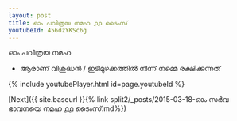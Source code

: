 ```yaml
---
layout: post
title: ഓം പവിത്രയ നമഹ ൧൧ ടൈംസ്
youtubeId: 456dzYKSc6g
---
```

 
 
 ഓം പവിത്രയ നമഹ 
 
 -  ആരാണ് വിശുദ്ധൻ / ഇടിമുഴക്കത്തിൽ നിന്ന് നമ്മെ രക്ഷിക്കുന്നത് 
 
  
 
  
 
 
 
 
 
 


{% include youtubePlayer.html id=page.youtubeId %}
 
[Next]({{ site.baseurl }}{% link  split2/_posts/2015-03-18-ഓം സർവ ഭാവനയെ നമഹ ൧൧ ടൈംസ്.md%})
 
